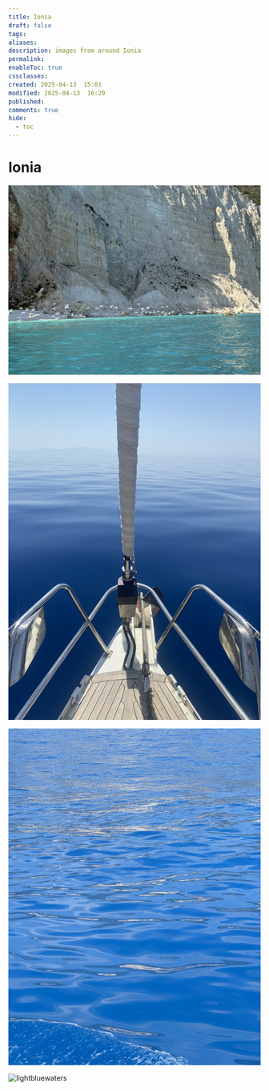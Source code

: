 ```yaml
---
title: Ionia
draft: false
tags: 
aliases: 
description: images from around Ionia
permalink: 
enableToc: true
cssclasses: 
created: 2025-04-13  15:01
modified: 2025-04-13  16:20
published: 
comments: true
hide:
  - toc
---
```

# Ionia

![](attachments/lightblue_birds.jpg)

![bluewaters](attachments/bluewaters.jpg)

![bluewaters1](attachments/bluewaters1.jpg)

![lightbluewaters](attachments/lightbluewaters.jpg) 
